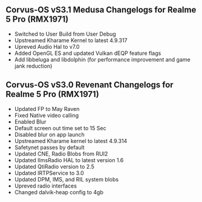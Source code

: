 ## Corvus-OS vS3.1 Medusa Changelogs for Realme 5 Pro (RMX1971)

- Switched to User Build from User Debug
- Upstreamed Kharame Kernel to latest 4.9.317
- Upreved Audio Hal to v7.0
- Added OpenGL ES and updated Vulkan dEQP feature flags
- Add libbeluga and libdolphin (for performance improvement and game jank reduction) 

## Corvus-OS vS3.0 Revenant Changelogs for Realme 5 Pro (RMX1971)

- Updated FP to May Raven
- Fixed Native video calling
- Enabled Blur
- Default screen out time set to 15 Sec
- Disabled blur on app launch
- Upstreamed Kharame kernel to latest 4.9.314
- Safetynet passes by default
- Updated CNE, Radio Blobs from RUI2
- Updated IImsRadio HAL to latest version 1.6
- Updated QtiRadio version to 2.5
- Updated IRTPService to 3.0
- Updated  DPM, IMS, and RIL system blobs
- Upreved  radio interfaces
- Changed dalvik-heap config to 4gb
